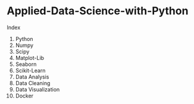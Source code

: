 # Applied-Data-Science-with-Python

Index
1. Python
2. Numpy
3. Scipy
4. Matplot-Lib
5. Seaborn
6. Scikit-Learn
7. Data Analysis
8. Data Cleaning
9. Data Visualization
10. Docker
